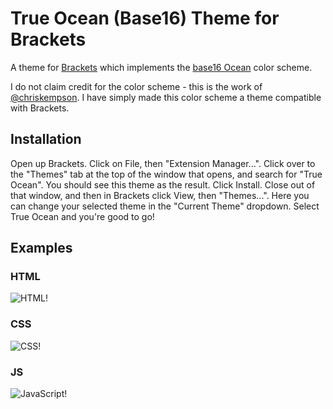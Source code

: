 True Ocean (Base16) Theme for Brackets
============================

A theme for [Brackets](https://brackets.io/) which implements the [base16 Ocean](https://github.com/chriskempson/base16-default-schemes#base16-ocean) color scheme.

I do not claim credit for the color scheme - this is the work of [@chriskempson](https://github.com/chriskempson/). I have simply made this color scheme a theme compatible with Brackets.

## Installation

Open up Brackets. Click on File, then "Extension Manager...". Click over to the "Themes" tab at the top of the window that opens, and search for "True Ocean". You should see this theme as the result. Click Install. Close out of that window, and then in Brackets click View, then "Themes...". Here you can change your selected theme in the "Current Theme" dropdown. Select True Ocean and you're good to go!

## Examples

### HTML
![HTML!](https://github.com/anthonyrom/TrueOcean/blob/master/screenshots/html.png)

### CSS
![CSS!](https://github.com/anthonyrom/TrueOcean/blob/master/screenshots/css.png)

### JS
![JavaScript!](https://github.com/anthonyrom/TrueOcean/blob/master/screenshots/js.png)
